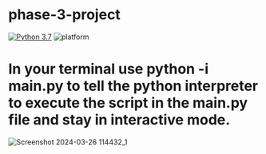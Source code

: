 # phase-3-project
[![Python 3.7](https://img.shields.io/badge/Python-3.7-blue.svg)](http://www.python.org/download/)
![platform](https://img.shields.io/badge/Platform-Linux%7CMacOS%7CWindows-brightgreen.svg)
# In your terminal use python -i main.py to tell the python interpreter to execute the script in the main.py file and stay in interactive mode. 
![Screenshot 2024-03-26 114432_1](https://github.com/lskervin/phase-3-project/assets/156468489/e7fca5e9-4558-4358-a446-3df75e5dafba)
